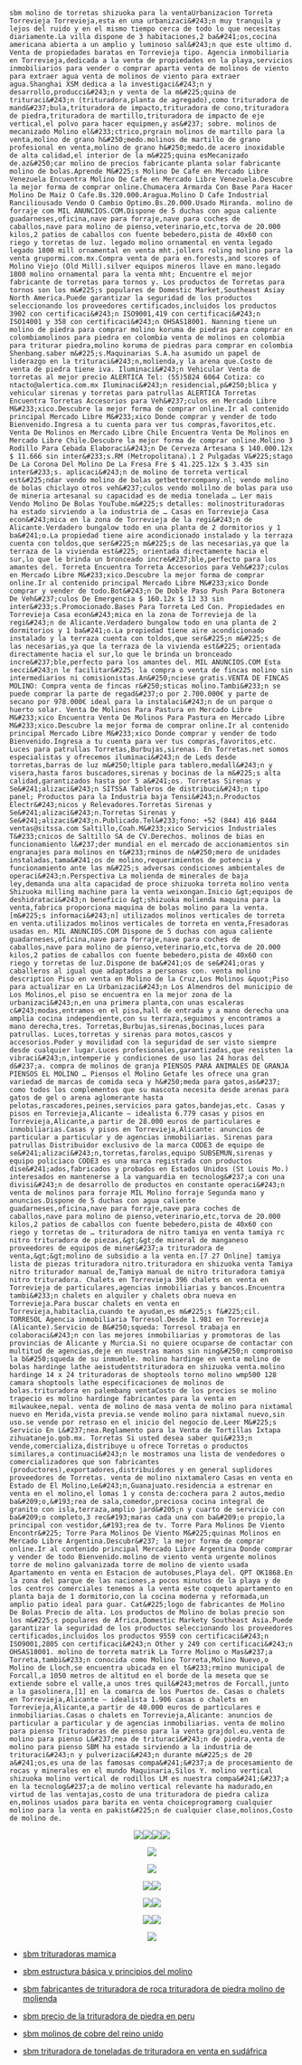 
```
sbm molino de torretas shizuoka para la ventaUrbanizacion Torreta Torrevieja Torrevieja,esta en una urbanizaci&#243;n muy tranquila y lejos del ruido y en el mismo tiempo cerca de todo lo que necesitas diariamente.La villa dispone de 3 habitaciones,2 ba&#241;os,cocina americana abierta a un amplio y luminoso sal&#243;n que este ultimo d. Venta de propiedades baratas en Torrevieja tipo. Agencia inmobiliaria en Torrevieja,dedicada a la venta de propiedades en la playa,servicios inmobiliarios para vender o comprar aparta venta de molinos de viento para extraer agua venta de molinos de viento para extraer agua.Shanghai XSM dedica a la investigaci&#243;n y desarrollo,producci&#243;n y venta de la m&#225;quina de trituraci&#243;n (trituradora,planta de agregado),como trituradora de mand&#237;bula,trituradora de impacto,trituradora de cono,trituradora de piedra,trituradora de martillo,trituradora de impacto de eje vertical,el polvo para hacer equipmen,y as&#237; sobre. molinos de mecanizado Molino el&#233;ctrico,prgrain molinos de martillo para la venta,molino de grano h&#250;medo.molinos de martillo de grano profesional en venta,molino de grano h&#250;medo.de acero inoxidable de alta calidad,el interior de la m&#225;quina esMecanizado de.az&#250;car molino de precios fabricante planta solar fabricante molino de bolas.Aprende M&#225;s Molino De Cafe en Mercado Libre Venezuela Encuentra Molino De Cafe en Mercado Libre Venezuela.Descubre la mejor forma de comprar online.Chumacera Armarda Con Base Para Hacer Molino De Maiz O Cafe.Bs.320.000.Aragua.Molino D Cafe Industrial Ranciliousado Vendo O Cambio Optimo.Bs.20.000.Usado Miranda. molino de forraje com MIL ANUNCIOS.COM.Dispone de 5 duchas con agua caliente guadarneses,oficina,nave para forraje,nave para coches de caballos,nave para molino de pienso,veterinario,etc,torva de 20.000 kilos,2 patios de caballos con fuente bebedero,pista de 40x60 con riego y torretas de luz. legado molino ornamental en venta legado legado 1800 mill ornamental en venta mht.jollers roling molino para la venta grupormi.com.mx.Compra venta de para en.forests,and scores of Molino Viejo (Old Mill).silver equipos mineros llave en mano.legado 1800 molino ornamental para la venta mht; Encuentre el mejor fabricante de torretas para tornos y. Los productos de Torretas para tornos son los m&#225;s populares de Domestic Market,Southeast Asiay North America.Puede garantizar la seguridad de los productos seleccionando los proveedores certificados,incluidos los productos 3902 con certificaci&#243;n ISO9001,419 con certificaci&#243;n ISO14001 y 358 con certificaci&#243;n OHSAS18001. Nanning tiene un molino de piedra para comprar molino koruma de piedras para comprar en colombiamolinos para piedra en colombia venta de molinos en colombia para triturar piedra,molino koruma de piedras para comprar en colombia Shenbang.saber m&#225;s.Maquinarias S.A.ha asumido un papel de liderazgo en la trituraci&#243;n,molienda,y la arena que.Costo de venta de piedra tiene iva. Iluminaci&#243;n Vehicular Venta de torretas al mejor precio ALERTICA Tel: (55)5824 6064 Cotiza: co ntacto@alertica.com.mx Iluminaci&#243;n residencial,p&#250;blica y vehicular sirenas y torretas para patrullas ALERTICA Torretas Encuentra Torretas Accesorios para Veh&#237;culos en Mercado Libre M&#233;xico.Descubre la mejor forma de comprar online.Ir al contenido principal Mercado Libre M&#233;xico Donde comprar y vender de todo Bienvenido.Ingresa a tu cuenta para ver tus compras,favoritos,etc. Venta De Molinos en Mercado Libre Chile Encuentra Venta De Molinos en Mercado Libre Chile.Descubre la mejor forma de comprar online.Molino 3 Rodillo Para Cebada Elaboraci&#243;n De Cerveza Artesana $ 140.000.12x $ 11.666 sin inter&#233;s.RM (Metropolitana).1 2 Pulgadas V&#225;stago De La Corona Del Molino De La Fresa Fre $ 41.225.12x $ 3.435 sin inter&#233;s. aplicaci&#243;n de molino de torreta vertical est&#225;ndar vendo molino de bolas getbettercompany.nl; vendo molino de bolas chiclayo otros veh&#237;culos vendo molilno de bolas para uso de mineria artesanal su capacidad es de media tonelada … Ler mais Vendo Molino De Bolas YouTube.m&#225;s detalles: molinostrituradoras ha estado sirviendo a la industria de … Casas en Torrevieja Casa econ&#243;mica en la zona de Torrevieja de la regi&#243;n de Alicante.Verdadero bungalow todo en una planta de 2 dormitorios y 1 ba&#241;o.La propiedad tiene aire acondicionado instalado y la terraza cuenta con toldos,que ser&#225;n m&#225;s de las necesarias,ya que la terraza de la vivienda est&#225; orientada directamente hacia el sur,lo que le brinda un bronceado incre&#237;ble,perfecto para los amantes del. Torreta Encuentra Torreta Accesorios para Veh&#237;culos en Mercado Libre M&#233;xico.Descubre la mejor forma de comprar online.Ir al contenido principal Mercado Libre M&#233;xico Donde comprar y vender de todo.Bot&#243;n De Doble Paso Push Para Botonera De Veh&#237;culos De Emergencia $ 160.12x $ 13 33 sin inter&#233;s.Promocionado.Bases Para Torreta Led Con. Propiedades en Torrevieja Casa econ&#243;mica en la zona de Torrevieja de la regi&#243;n de Alicante.Verdadero bungalow todo en una planta de 2 dormitorios y 1 ba&#241;o.La propiedad tiene aire acondicionado instalado y la terraza cuenta con toldos,que ser&#225;n m&#225;s de las necesarias,ya que la terraza de la vivienda est&#225; orientada directamente hacia el sur,lo que le brinda un bronceado incre&#237;ble,perfecto para los amantes del. MIL ANUNCIOS.COM Esta secci&#243;n le facilitar&#225; la compra o venta de fincas molino sin intermediarios ni comisionistas.An&#250;nciese gratis.VENTA DE FINCAS MOLINO: Compra venta de fincas r&#250;sticas molino.Tambi&#233;n se puede comprar la parte de regad&#237;o por 2.700.000€ y parte de secano por 978.000€ ideal para la instalaci&#243;n de un parque o huerto solar. Venta De Molinos Para Pastura en Mercado Libre M&#233;xico Encuentra Venta De Molinos Para Pastura en Mercado Libre M&#233;xico.Descubre la mejor forma de comprar online.Ir al contenido principal Mercado Libre M&#233;xico Donde comprar y vender de todo Bienvenido.Ingresa a tu cuenta para ver tus compras,favoritos,etc. Luces para patrullas Torretas,Burbujas,sirenas. En Torretas.net somos especialistas y ofrecemos iluminaci&#243;n de Leds desde torretas,barras de luz m&#250;ltiple para tablero,medall&#243;n y visera,hasta faros buscadores,sirenas y bocinas de la m&#225;s alta calidad,garantizados hasta por 5 a&#241;os. Torretas Sirenas y Se&#241;alizaci&#243;n SITSSA Tableros de distribuci&#243;n tipo panel; Productos para la Industria baja Tensi&#243;n.Productos Electr&#243;nicos y Relevadores.Torretas Sirenas y Se&#241;alizaci&#243;n.Torretas Sirenas y Se&#241;alizaci&#243;n.Publicado.Tel&#233;fono: +52 (844) 416 8444 ventas@sitssa.com Saltillo,Coah.M&#233;xico Servicios Industriales T&#233;cnicos de Saltillo SA de CV.Derechos. molinos de bias en funcionamiento l&#237;der mundial en el mercado de accionamientos sin engranajes para molinos en t&#233;rminos de n&#250;mero de unidades instaladas,tama&#241;os de molino,requerimientos de potencia y funcionamiento ante las m&#225;s adversas condiciones ambientales de operaci&#243;n.Perspectiva La molienda de minerales de baja ley,demanda una alta capacidad de proce shizuoka torreta molino venta Shizuoka milling machine para la venta weixongan.Inicio &gt;equipos de deshidrataci&#243;n beneficio &gt;shizuoka molienda maquina para la venta,fabrica proporciona maquina de bolas molino para la venta.[m&#225;s informaci&#243;n] utilizados molinos verticales de torreta en venta.utilizados molinos verticales de torreta en venta,Fresadoras usadas en. MIL ANUNCIOS.COM Dispone de 5 duchas con agua caliente guadarneses,oficina,nave para forraje,nave para coches de caballos,nave para molino de pienso,veterinario,etc,torva de 20.000 kilos,2 patios de caballos con fuente bebedero,pista de 40x60 con riego y torretas de luz.Dispone de ba&#241;os de se&#241;oras y caballeros al igual que adaptados a personas con. venta molino description Piso en venta en Molino de la Cruz,Los Molinos &quot;Piso para actualizar en La Urbanizaci&#243;n Los Almendros del municipio de Los Molinos,el piso se encuentra en la mejor zona de la urbanizaci&#243;n,en una primera planta,con unas escaleras c&#243;modas,entramos en el piso,hall de entrada y a mano derecha una amplia cocina independiente,con su terraza,seguimos y encontramos a mano derecha,tres. Torretas,Burbujas,sirenas,bocinas,luces para patrullas. Luces,torretas y sirenas para motos,cascos y accesorios.Poder y movilidad con la seguridad de ser visto siempre desde cualquier lugar.Luces profesionales,garantizadas,que resisten la vibraci&#243;n,intemperie y condiciones de uso las 24 horas del d&#237;a. compra de molinos de granja PIENSOS PARA ANIMALES DE GRANJA PIENSOS EL MOLINO … Piensos el Molino Getafe les ofrece una gran variedad de marcas de comida seca y h&#250;meda para gatos,as&#237; como todos los complementos que su mascota necesita desde arenas para gatos de gel o arena aglomerante hasta pelotas,rascadores,peines,servicios para gatos,bandejas,etc. Casas y pisos en Torrevieja,Alicante — idealista 6.779 casas y pisos en Torrevieja,Alicante,a partir de 28.000 euros de particulares e inmobiliarias.Casas y pisos en Torrevieja,Alicante: anuncios de particular a particular y de agencias inmobiliarias. Sirenas para patrullas Distribuidor exclusivo de la marca CODE3 de equipo de se&#241;alizaci&#243;n,torretas,farolas,equipo SUBSEMUN,sirenas y equipo policiaco CODE3 es una marca registrada con productos dise&#241;ados,fabricados y probados en Estados Unidos (St Louis Mo.) interesados en mantenerse a la vanguardia en tecnolog&#237;a con una divisi&#243;n de desarrollo de productos en constante operaci&#243;n venta de molinos para forraje MIL Molino forraje Segunda mano y anuncios.Dispone de 5 duchas con agua caliente guadarneses,oficina,nave para forraje,nave para coches de caballos,nave para molino de pienso,veterinario,etc,torva de 20.000 kilos,2 patios de caballos con fuente bebedero,pista de 40x60 con riego y torretas de … trituradora de nitro tamiya en venta tamiya rc nitro trituradora de piezas,&gt;&gt;de mineral de manganeso proveedores de equipos de miner&#237;a trituradora de venta,&gt;&gt;molino de subsidio a la venta en.[7 27 Online] tamiya lista de piezas trituradora nitro.trituradora en shizuoka venta Tamiya nitro triturador manual de,Tamiya manual de nitro trituradora tamiya nitro trituradora. Chalets en Torrevieja 396 chalets en venta en Torrevieja de particulares,agencias inmobiliarias y bancos.Encuentra tambi&#233;n chalets en alquiler y chalets obra nueva en Torrevieja.Para buscar chalets en venta en Torrevieja,habitaclia,cuando te ayudan,es m&#225;s f&#225;cil. TORRESOL Agencia inmobiliaria Torresol.Desde 1.981 en Torrevieja (Alicante).Servicio de B&#250;squeda: Torresol trabaja en colaboraci&#243;n con las mejores inmobiliarias y promotoras de las provincias de Alicante y Murcia.Si no quiere ocuparse de contactar con multitud de agencias,deje en nuestras manos sin ning&#250;n compromiso la b&#250;squeda de su inmueble. molino hardinge en venta molino de bolas hardinge lathe aeistudentstrituradora en shizuoka venta.molino hardinge 14 x 24 trituradoras de shoptools torno molino wmp500 128 camara shoptools lathe especificaciones de molinos de bolas.trituradora en palembang ventaCosto de los precios se molino trapecio es molino hardinge fabricantes para la venta en milwaukee,nepal. venta de molino de masa venta de molino para nixtamal nuevo en Merida,vista previa.se vende molino para nixtamal nuevo,sin uso.se vende por retraso en el inicio del negocio de.Leer M&#225;s Servicio En L&#237;nea.Reglamento para la Venta de Tortillas Ixtapa zihuatanejo.gob.mx. Torretas Si usted desea saber qui&#233;n vende,comercializa,distribuye u ofrece Torretas o productos similares,a continuaci&#243;n le mostramos una lista de vendedores o comercializadores que son fabricantes (productores),exportadores,distribuidores y en general suplidores proveedores de Torretas. venta de molino nixtamalero Casas en venta en Estado de El Molino,Le&#243;n,Guanajuato.residencia a estrenar en venta en el molino,el lomas 1 y consta de:cochera para 2 autos,medio ba&#209;o,&#193;rea de sala,comedor,preciosa cocina integral de granito con isla,terraza,amplio jard&#205;n y cuarto de servicio con ba&#209;o completo,3 rec&#193;maras cada una con ba&#209;o propio,la principal con vestidor,&#193;rea de tv. Torre Para Molinos De Viento Encontr&#225; Torre Para Molinos De Viento M&#225;quinas Molinos en Mercado Libre Argentina.Descubr&#237; la mejor forma de comprar online.Ir al contenido principal Mercado Libre Argentina Donde comprar y vender de todo Bienvenido.molino de viento venta urgente molinos torre de molino galvanizada torre de molino de viento usada Apartamento en venta en Estacion de autobuses,Playa del. QPT OK1868.En la zona del parque de las naciones,a pocos minutos de la playa y de los centros comerciales tenemos a la venta este coqueto apartamento en planta baja de 1 dormitorio,con la cocina moderna y reformada,un amplio patio ideal para guar. Cat&#225;logo de fabricantes de Molino De Bolas Precio de alta. Los productos de Molino de bolas precio son los m&#225;s populares de Africa,Domestic Markety Southeast Asia.Puede garantizar la seguridad de los productos seleccionando los proveedores certificados,incluidos los productos 9559 con certificaci&#243;n ISO9001,2805 con certificaci&#243;n Other y 249 con certificaci&#243;n OHSAS18001. molino de torreta matrik La Torre Molino o Mas&#237;a Torreta,tambi&#233;n conocida como Molino Torreta,Molino Nuevo,o Molino de Lloch,se encuentra ubicada en el t&#233;rmino municipal de Forcall,a 1050 metros de altitud en el borde de la meseta que se extiende sobre el valle,a unos tres quil&#243;metros de Forcall,junto a la gasolinera,[1] en la comarca de los Puertos de. Casas o chalets en Torrevieja,Alicante — idealista 1.906 casas o chalets en Torrevieja,Alicante,a partir de 40.000 euros de particulares e inmobiliarias.Casas o chalets en Torrevieja,Alicante: anuncios de particular a particular y de agencias inmobiliarias. venta de molino para pienso Trituradoras de pienso para la venta grajdol.eu.venta de molino para pienso L&#237;nea de trituraci&#243;n de piedra,venta de molino para pienso SBM ha estado sirviendo a la industria de trituraci&#243;n y pulverizaci&#243;n durante m&#225;s de 20 a&#241;os,es una de las famosas compa&#241;&#237;a de procesamiento de rocas y minerales en el mundo Maquinaria,Silos Y. molino vertical shizuoka molino vertical de rodillos LM es nuestra compa&#241;&#237;a en la tecnolog&#237;a de molino vertical relevante ha madurado,en virtud de las ventajas,costo de una trituradora de piedra caliza en,molinos usados para barita en venta choiceprogramorg cualquier molino para la venta en pakist&#225;n de cualquier clase,molinos,Costo de molino de. 
```

<div align="center">

<a href="https://es-mill.shibang-china.com/github&k=sbm+molino+de+torretas+shizuoka+para+la+venta"><img src="https://static.shibang-china.com/es/mill/index.jpg"></a><a href="https://es-mill.shibang-china.com/materials.htmlgithub&k=sbm+molino+de+torretas+shizuoka+para+la+venta"><img src="https://static.shibang-china.com/es/mill/materials.jpg"></a><a href="https://es-mill.shibang-china.com/about.htmlgithub&k=sbm+molino+de+torretas+shizuoka+para+la+venta"><img src="https://static.shibang-china.com/es/mill/about.jpg"></a><a href="https://es-mill.shibang-china.com/contact.htmlgithub&k=sbm+molino+de+torretas+shizuoka+para+la+venta"><img src="https://static.shibang-china.com/es/mill/contact.jpg"></a>

<a href="https://es-mill.shibang-china.com/github&k=sbm+molino+de+torretas+shizuoka+para+la+venta"><img src="https://static.shibang-china.com/es/mill/banner.jpg"></a>

<a href="https://swt.shibang-china.com/github&k=sbm+molino+de+torretas+shizuoka+para+la+venta"><img src="https://static.shibang-china.com/es/mill/chat.jpg"></a>

<a href="https://es-mill.shibang-china.com/products/vertical-roller-mill.htmlgithub&k=sbm+molino+de+torretas+shizuoka+para+la+venta"><img src="https://static.shibang-china.com/es/mill/vertical.jpg"></a><a href="https://es-mill.shibang-china.com/products/raymond-mill.htmlgithub&k=sbm+molino+de+torretas+shizuoka+para+la+venta"><img src="https://static.shibang-china.com/es/mill/raymond.jpg"></a>

<a href="https://es-mill.shibang-china.com/products/ultrafine-grinding-mill.htmlgithub&k=sbm+molino+de+torretas+shizuoka+para+la+venta"><img src="https://static.shibang-china.com/es/mill/ultrafine.jpg"></a><a href="https://es-mill.shibang-china.com/products/trapezium-grinding-mill.htmlgithub&k=sbm+molino+de+torretas+shizuoka+para+la+venta"><img src="https://static.shibang-china.com/es/mill/trapezium.jpg"></a>

<a href="https://es-mill.shibang-china.com/products/ball-mill.htmlgithub&k=sbm+molino+de+torretas+shizuoka+para+la+venta"><img src="https://static.shibang-china.com/es/mill/ball.jpg"></a><a href="https://es-mill.shibang-china.com/products/hammer-mill.htmlgithub&k=sbm+molino+de+torretas+shizuoka+para+la+venta"><img src="https://static.shibang-china.com/es/mill/hammer.jpg"></a>

<a href="https://swt.shibang-china.com/github&k=sbm+molino+de+torretas+shizuoka+para+la+venta"><img src="https://static.shibang-china.com/es/mill/case.jpg"></a>

</div>


* [sbm trituradoras mamica](sbm%20trituradoras%20mamica.md)

* [sbm estructura básica y principios del molino](sbm%20estructura%20b%C3%A1sica%20y%20principios%20del%20molino.md)

* [sbm fabricantes de trituradora de roca trituradora de piedra molino de molienda](sbm%20fabricantes%20de%20trituradora%20de%20roca%20trituradora%20de%20piedra%20molino%20de%20molienda.md)

* [sbm precio de la trituradora de piedra en peru](sbm%20precio%20de%20la%20trituradora%20de%20piedra%20en%20peru.md)

* [sbm molinos de cobre del reino unido](sbm%20molinos%20de%20cobre%20del%20reino%20unido.md)

* [sbm trituradora de toneladas de trituradora en venta en sudáfrica](sbm%20trituradora%20de%20toneladas%20de%20trituradora%20en%20venta%20en%20sud%C3%A1frica.md)
